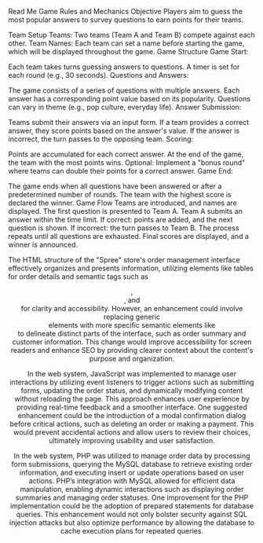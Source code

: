 Read Me
Game Rules and Mechanics
Objective
Players aim to guess the most popular answers to survey questions to earn points for their teams.

Team Setup
Teams: Two teams (Team A and Team B) compete against each other.
Team Names: Each team can set a name before starting the game, which will be displayed throughout the game.
Game Structure
Game Start:

Each team takes turns guessing answers to questions.
A timer is set for each round (e.g., 30 seconds).
Questions and Answers:

The game consists of a series of questions with multiple answers.
Each answer has a corresponding point value based on its popularity.
Questions can vary in theme (e.g., pop culture, everyday life).
Answer Submission:

Teams submit their answers via an input form.
If a team provides a correct answer, they score points based on the answer's value.
If the answer is incorrect, the turn passes to the opposing team.
Scoring:

Points are accumulated for each correct answer.
At the end of the game, the team with the most points wins.
Optional: Implement a "bonus round" where teams can double their points for a correct answer.
Game End:

The game ends when all questions have been answered or after a predetermined number of rounds.
The team with the highest score is declared the winner.
Game Flow
Teams are introduced, and names are displayed.
The first question is presented to Team A.
Team A submits an answer within the time limit.
If correct: points are added, and the next question is shown.
If incorrect: the turn passes to Team B.
The process repeats until all questions are exhausted.
Final scores are displayed, and a winner is announced.


The HTML structure of the "Spree" store's order management interface effectively organizes and presents information, utilizing elements like tables for order details and semantic tags such as <header>, <nav>, and <footer> for clarity and accessibility. However, an enhancement could involve replacing generic <div> elements with more specific semantic elements like <section> to delineate distinct parts of the interface, such as order summary and customer information. This change would improve accessibility for screen readers and enhance SEO by providing clearer context about the content's purpose and organization.

In the web system, JavaScript was implemented to manage user interactions by utilizing event listeners to trigger actions such as submitting forms, updating the order status, and dynamically modifying content without reloading the page. This approach enhances user experience by providing real-time feedback and a smoother interface. One suggested enhancement could be the introduction of a modal confirmation dialog before critical actions, such as deleting an order or making a payment. This would prevent accidental actions and allow users to review their choices, ultimately improving usability and user satisfaction.

In the web system, PHP was utilized to manage order data by processing form submissions, querying the MySQL database to retrieve existing order information, and executing insert or update operations based on user actions. PHP’s integration with MySQL allowed for efficient data manipulation, enabling dynamic interactions such as displaying order summaries and managing order statuses. One improvement for the PHP implementation could be the adoption of prepared statements for database queries. This enhancement would not only bolster security against SQL injection attacks but also optimize performance by allowing the database to cache execution plans for repeated queries.
